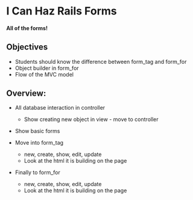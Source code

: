 # I Can Haz Rails Forms

#### All of the forms!

## Objectives

* Students should know the difference between form_tag and form_for
* Object builder in form_for
* Flow of the MVC model

## Overview:

* All database interaction in controller
	* Show creating new object in view - move to controller

* Show basic forms

* Move into form_tag
	* new, create, show, edit, update
	* Look at the html it is building on the page

* Finally to form_for
	* new, create, show, edit, update
	* Look at the html it is building on the page
